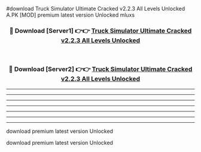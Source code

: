#download Truck Simulator Ultimate Cracked v2.2.3 All Levels Unlocked A.PK [MOD] premium latest version Unlocked mluxs 



<div align="center">
<h3>🔴 Download [Server1] 👉👉 <a href="https://download1apk.web.app/">Truck Simulator Ultimate Cracked v2.2.3 All Levels Unlocked</a></h3><br>

<h3>🔴 Download [Server2] 👉👉 <a href="https://download1apk.web.app/">Truck Simulator Ultimate Cracked v2.2.3 All Levels Unlocked</a></h3>
</div>





----------------------------------------------------------

----------------------------------------------------------

----------------------------------------------------------

----------------------------------------------------------

----------------------------------------------------------

----------------------------------------------------------

----------------------------------------------------------

download premium latest version Unlocked

download premium latest version Unlocked
